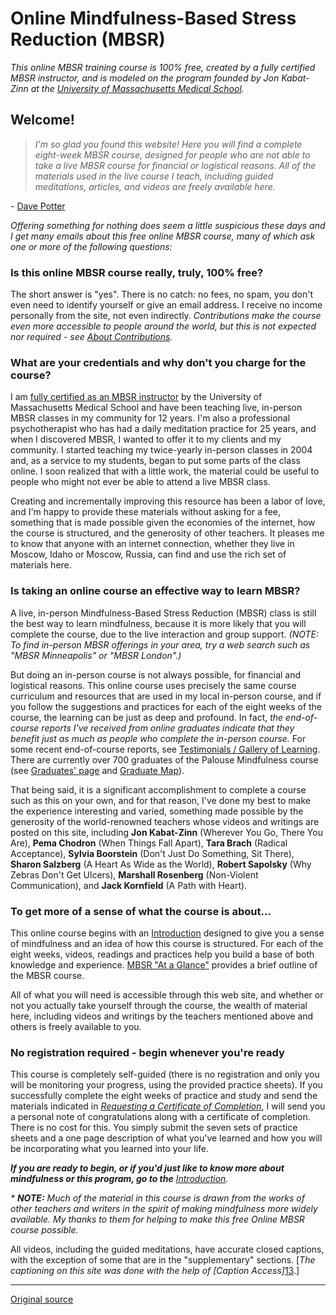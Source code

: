 Online Mindfulness-Based Stress Reduction (MBSR)
================================================

_This online MBSR training course is 100% free, created by a fully certified
MBSR instructor, and is modeled on the program founded by Jon Kabat-Zinn at the
[University of Massachusetts Medical School][1]._

Welcome!  
--------
> _I'm so glad you found this website! Here you will find a complete eight-week
 MBSR course, designed for people who are not able to take a live MBSR course
 for financial or logistical reasons. All of the materials used in the live
 course I teach, including guided meditations, articles, and videos are
 freely available here._

\- [Dave Potter][3]


_Offering something for nothing does seem a little suspicious these days and I
get many emails about this free online MBSR course, many of which ask one or
more of the following questions:_

### Is this online MBSR course really, truly, 100% free?
The short answer is "yes". There is no catch: no fees, no spam, you don't even
need to identify yourself or give an email address. I receive no income
personally from the site, not even indirectly. _Contributions make the course
even more accessible to people around the world, but this is not expected nor
required - see [About Contributions][4]._

### What are your credentials and why don't you charge for the course?
I am [fully certified as an MBSR instructor][5] by the University of
Massachusetts Medical School and have been teaching live, in-person MBSR
classes in my community for 12 years. I'm also a professional psychotherapist
who has had a daily meditation practice for 25 years, and when I discovered
MBSR, I wanted to offer it to my clients and my community. I started teaching
my twice-yearly in-person classes in 2004 and, as a service to my students,
began to put some parts of the class online. I soon realized that with a little
work, the material could be useful to people who might not ever be able to
attend a live MBSR class.

Creating and incrementally improving this resource has been a labor of love,
and I'm happy to provide these materials without asking for a fee, something
that is made possible given the economies of the internet, how the course is
structured, and the generosity of other teachers. It pleases me to know that
anyone with an internet connection, whether they live in Moscow, Idaho or
Moscow, Russia, can find and use the rich set of materials here.

### Is taking an online course an effective way to learn MBSR?
A live, in-person Mindfulness-Based Stress Reduction (MBSR) class is still the
best way to learn mindfulness, because it is more likely that you will complete
the course, due to the live interaction and group support. _(NOTE: To find
in-person MBSR offerings in your area, try a web search such as "MBSR
Minneapolis" or "MBSR London".)_

But doing an in-person course is not always possible, for financial and
logistical reasons. This online course uses precisely the same course
curriculum and resources that are used in my local in-person course, and if you
follow the suggestions and practices for each of the eight weeks of the course,
the learning can be just as deep and profound. In fact, _*the end-of-course
reports I've received from online graduates indicate that they benefit just as
much as people who complete the in-person course.*_ For some recent
end-of-course reports, see [Testimonials / Gallery of Learning][6]. There are
currently over 700 graduates of the Palouse Mindfulness course (see [Graduates'
page][7] and [Graduate Map][8]).

That being said, it is a significant accomplishment to complete a course such
as this on your own, and for that reason, I've done my best to make the
experience interesting and varied, something made possible by the generosity of
the world-renowned teachers whose videos and writings are posted on this site,
including **Jon Kabat-Zinn** (Wherever You Go, There You Are), **Pema Chodron**
(When Things Fall Apart), **Tara Brach** (Radical Acceptance), **Sylvia
Boorstein** (Don't Just Do Something, Sit There), **Sharon Salzberg** (A Heart
As Wide as the World), **Robert Sapolsky** (Why Zebras Don't Get Ulcers),
**Marshall Rosenberg** (Non-Violent Communication), and **Jack Kornfield** (A
Path with Heart).

### To get more of a sense of what the course is about...
This online course begins with an [Introduction][9] designed to give you a
sense of mindfulness and an idea of how this course is structured. For each of
the eight weeks, videos, readings and practices help you build a base of both
knowledge and experience. [MBSR "At a Glance"][10] provides a brief outline of
the MBSR course.

All of what you will need is accessible through this web site, and whether or
not you actually take yourself through the course, the wealth of material here,
including videos and writings by the teachers mentioned above and others is
freely available to you.

### No registration required - begin whenever you're ready
This course is completely self-guided (there is no registration and only you
will be monitoring your progress, using the provided practice sheets). If you
successfully complete the eight weeks of practice and study and send the
materials indicated in _[Requesting a Certificate of Completion][11]_, I will
send you a personal note of congratulations along with a certificate of
completion. There is no cost for this. You simply submit the seven sets of
practice sheets and a one page description of what you've learned and how you
will be incorporating what you learned into your life.

_**If you are ready to begin, or if you'd just like to know more about
mindfulness or this program, go to the** [Introduction][9]._

_* **NOTE:** Much of the material in this course is drawn from the works of
other teachers and writers in the spirit of making mindfulness more widely
available. My thanks to them for helping to make this free Online MBSR course
possible._  

All videos, including the guided meditations, have accurate closed captions,
with the exception of some that are in the "supplementary" sections. [_The
captioning on this site was done with the help of [Caption Access]_[13].]

[1]: http://www.umassmed.edu/cfm/Stress-Reduction/History-of-MBSR/
[3]: http://palousemindfulness.com/contact.html
[4]: http://palousemindfulness.com/contributions.html
[5]: http://www.umassmed.edu/cfm/training/training-pathways/
[6]: http://palousemindfulness.com/testimonials/index.html
[7]: http://palousemindfulness.com/graduates.html
[8]: http://palousemindfulness.com/maps/graduate-map.html
[9]: selfguidedMBSR_week0.md
[10]: selfguidedMBSR_ataglance.md
[11]: http://palousemindfulness.com/selfguidedMBSR_certificate.html
[13]: http://www.captionaccess.com/


____

[Original source](http://palousemindfulness.com/index.html "Permalink to MBSR ")
